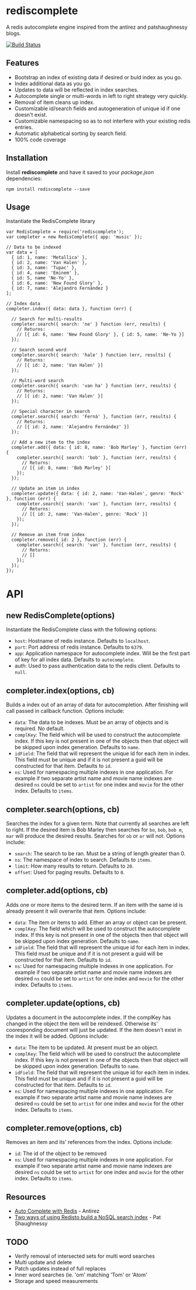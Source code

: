 rediscomplete
=============

A redis autocomplete engine inspired from the antirez and patshaughnessy blogs.

[![Build Status](https://travis-ci.org/petreboy14/rediscomplete.png?branch=master)](https://travis-ci.org/petreboy14/rediscomplete)

## Features

* Bootstrap an index of existing data if desired or buld index as you go.
* Index additional data as you go.
* Updates to data will be reflected in index searches.
* Autocomplete single or multi-words in left to right strategy very quickly.
* Removal of item cleans up index.
* Customizable id/search fields and autogeneration of unique id if one doesn't exist.
* Customizable namespacing so as to not interfere with your existing redis entries.
* Automatic alphabetical sorting by search field.
* 100% code coverage

## Installation

Install **rediscomplete** and have it saved to your _package.json_ dependencies:
```
npm install rediscomplete --save
```

## Usage

Instantiate the RedisComplete library
```
var RedisComplete = require('rediscomplete');
var completer = new RedisComplete({ app: 'music' });

// Data to be indexed
var data = [
  { id: 1, name: 'Metallica' },
  { id: 2, name: 'Van Halen' },
  { id: 3, name: 'Tupac' },
  { id: 4, name: 'Eminem' },
  { id: 5, name 'Ne-Yo' },
  { id: 6, name: 'New Found Glory' },
  { id: 7, name: 'Alejandro Fernández }
];

// Index data
completer.index({ data: data }, function (err) {

  // Search for multi-results
  completer.search({ search: 'ne' } function (err, results) { 
    // Returns: 
    // [{ id: 6, name: 'New Found Glory' }, { id: 5, name: 'Ne-Yo }]
  }); 
  
  // Search second word
  completer.search({ search: 'hale' } function (err, results) { 
    // Returns: 
    // [{ id: 2, name: 'Van Halen' }]
  });
  
  // Multi-word search
  completer.search({ search: 'van ha' } function (err, results) { 
    // Returns: 
    // [{ id: 2, name: 'Van Halen' }]
  });
  
  // Special character in search
  completer.search({ search: 'Ferná' }, function (err, results) {
    // Returns: 
    // [{ id: 2, name: 'Alejandro Fernández' }]
  });
  
  // Add a new item to the index
  completer.add({ data: { id: 8, name: 'Bob Marley' }, function (err) {
    completer.search({ search: 'bob' }, function (err, results) {
      // Returns: 
      // [{ id: 8, name: 'Bob Marley' }]
    });
  });
  
  // Update an item in index
  completer.update({ data: { id: 2, name: 'Van-Halen', genre: 'Rock' }, function (err) {
    completer.search({ search: 'van' }, function (err, results) {
      // Returns: 
      // [{ id: 2, name: 'Van-Halen', genre: 'Rock' }]
    });
  });
  
  // Remove an item from index
  completer.remove({ id: 2 }, function (err) {
    completer.search({ search: 'van' }, function (err, results) {
      // Returns: 
      // []
    });
  });
});
```

# API

## new RedisComplete(options)

Instantiate the RedisComplete class with the following options:
* `host`: Hostname of redis instance. Defaults to `localhost`.
* `port`: Port address of redis instance. Defaults to `6379`.
* `app`: Application namespace for autocomplete index. Will be the first part of key for all index data. Defaults to `autocomplete`.
* auth: Used to pass authentication data to the redis client. Defaults to `null`.

## completer.index(options, cb)

Builds a index out of an array of data for autocompletion. After finishing will call passed in callback function. Options include:
* `data`: The data to be indexes. Must be an array of objects and is required. No default.
* `complKey`: The field which will be used to construct the autocomplete index. If this key is not present in one of the objects then that object will be skipped upon index generation. Defaults to `name`.
* `idField`: The field that will represent the unique id for each item in index. This field must be unique and if it is not present a guid will be constructed for that item. Defaults to `id`.
* `ns`: Used for namespacing multiple indexes in one application. For example if two separate artist name and movie name indexes are desired `ns` could be set to `artist` for one index and `movie` for the other index. Defaults to `items`. 

## completer.search(options, cb)

Searches the index for a given term. Note that currently all searches are left to right. If the desired item is Bob Marley then searches for `bo`, `bob`, `bob m`, `mar` will produce the desired results. Searches for `ob` or `ar` will not. Options include:
* `search`: The search to be ran. Must be a string of length greater than 0. 
* `ns`: The namespace of index to search. Defaults to `items`. 
* `limit`: How many results to return. Defaults to `20`.
* `offset`: Used for paging results. Defaults to `0`.

## completer.add(options, cb)

Adds one or more items to the desired term. If an item with the same id is already present it will overwrite that item. Options include:

* `data`: The item or items to add. Either an array or object can be present.
* `complKey`: The field which will be used to construct the autocomplete index. If this key is not present in one of the objects then that object will be skipped upon index generation. Defaults to `name`.
* `idField`: The field that will represent the unique id for each item in index. This field must be unique and if it is not present a guid will be constructed for that item. Defaults to `id`.
* `ns`: Used for namespacing multiple indexes in one application. For example if two separate artist name and movie name indexes are desired `ns` could be set to `artist` for one index and `movie` for the other index. Defaults to `items`.

## completer.update(options, cb)

Updates a document in the autocomplete index. If the complKey has changed in the object the item will be reindexed. Otherwise its' cooresponding document will just be updated. If the item doesn't exist in the index it will be added. Options include:

* `data`: The item to be updated. At present must be an object.
* `complKey`: The field which will be used to construct the autocomplete index. If this key is not present in one of the objects then that object will be skipped upon index generation. Defaults to `name`.
* `idField`: The field that will represent the unique id for each item in index. This field must be unique and if it is not present a guid will be constructed for that item. Defaults to `id`.
* `ns`: Used for namespacing multiple indexes in one application. For example if two separate artist name and movie name indexes are desired `ns` could be set to `artist` for one index and `movie` for the other index. Defaults to `items`.
 
## completer.remove(options, cb)

Removes an item and its' references from the index. Options include:

* `id`: The id of the object to be removed
* `ns`: Used for namespacing multiple indexes in one application. For example if two separate artist name and movie name indexes are desired `ns` could be set to `artist` for one index and `movie` for the other index. Defaults to `items`.

## Resources

* [Auto Complete with Redis](http://oldblog.antirez.com/post/autocomplete-with-redis.html) - Antirez
* [Two ways of using Redisto build a NoSQL search index](http://patshaughnessy.net/2011/11/29/two-ways-of-using-redis-to-build-a-nosql-autocomplete-search-index) - Pat Shaughnessy

## TODO
* Verify removal of intersected sets for multi word searches
* Multi update and delete
* Patch updates instead of full replaces
* Inner word searches (ie. 'om' matching 'Tom' or 'Atom'
* Storage and speed measurements 
